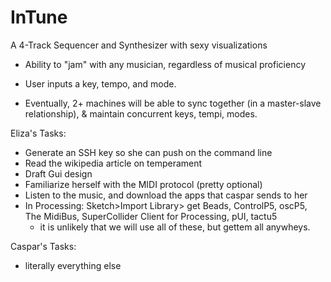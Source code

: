 InTune
======

A 4-Track Sequencer and Synthesizer with sexy visualizations

- Ability to "jam" with any musician, regardless of musical proficiency 
- User inputs a key, tempo, and mode. 

- Eventually, 2+ machines will be able to sync together (in a master-slave relationship), & maintain concurrent keys, tempi, modes.

Eliza's Tasks:
- Generate an SSH key so she can push on the command line
- Read the wikipedia article on temperament
- Draft Gui design
- Familiarize herself with the MIDI protocol (pretty optional)
- Listen to the music, and download the apps that caspar sends to her
- In Processing: 
  Sketch>Import Library> get Beads, ControlP5, oscP5, The MidiBus, SuperCollider Client for Processing, pUI, tactu5
  - it is unlikely that we will use all of these, but gettem all anywheys. 

Caspar's Tasks:
- literally everything else
